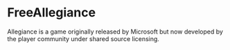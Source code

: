 FreeAllegiance
==============

Allegiance is a game originally released by Microsoft but now developed by the player community under shared source licensing.
